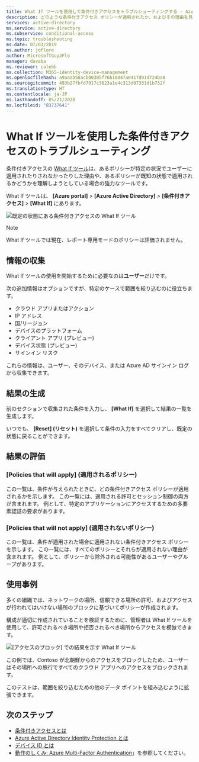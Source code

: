 ```yaml
---
title: What If ツールを使用して条件付きアクセスをトラブルシューティングする - Azure Active Directory
description: どのような条件付きアクセス ポリシーが適用されたか、およびその理由を見つけるための場所
services: active-directory
ms.service: active-directory
ms.subservice: conditional-access
ms.topic: troubleshooting
ms.date: 07/03/2019
ms.author: joflore
author: MicrosoftGuyJFlo
manager: daveba
ms.reviewer: calebb
ms.collection: M365-identity-device-management
ms.openlocfilehash: a9aaab58acb00305f76b10847a0417d91d724ba8
ms.sourcegitcommit: 493b27fbfd7917c3823a1e4c313d07331d1b732f
ms.translationtype: HT
ms.contentlocale: ja-JP
ms.lasthandoff: 05/21/2020
ms.locfileid: "83737641"
---
```

# <a name="troubleshooting-conditional-access-using-the-what-if-tool"></a>What If ツールを使用した条件付きアクセスのトラブルシューティング

条件付きアクセスの [What If ツール](what-if-tool.md)は、あるポリシーが特定の状況でユーザーに適用されたりされなかったりした理由や、あるポリシーが既知の状態で適用されるかどうかを理解しようとしている場合の強力なツールです。

What If ツールは、 **[Azure portal]**  >  **[Azure Active Directory]**  >  **[条件付きアクセス]**  >  **[What If]** にあります。

![既定の状態にある条件付きアクセスの What If ツール](./media/troubleshoot-conditional-access-what-if/conditional-access-what-if-tool.png)

> [!NOTE]
> What If ツールでは現在、レポート専用モードのポリシーは評価されません。

## <a name="gathering-information"></a>情報の収集

What If ツールの使用を開始するために必要なのは**ユーザー**だけです。 

次の追加情報はオプションですが、特定のケースで範囲を絞り込むのに役立ちます。

* クラウド アプリまたはアクション
* IP アドレス 
* 国/リージョン
* デバイスのプラットフォーム
* クライアント アプリ (プレビュー)
* デバイス状態 (プレビュー) 
* サインイン リスク

これらの情報は、ユーザー、そのデバイス、または Azure AD サインイン ログから収集できます。

## <a name="generating-results"></a>結果の生成

前のセクションで収集された条件を入力し、 **[What If]** を選択して結果の一覧を生成します。 

いつでも、 **[Reset] (リセット)** を選択して条件の入力をすべてクリアし、既定の状態に戻ることができます。

## <a name="evaluating-results"></a>結果の評価

### <a name="policies-that-will-apply"></a>[Policies that will apply] (適用されるポリシー)

この一覧は、条件が与えられたときに、どの条件付きアクセス ポリシーが適用されるかを示します。 この一覧には、適用される許可とセッション制御の両方が含まれます。 例として、特定のアプリケーションにアクセスするための多要素認証の要求があります。

### <a name="policies-that-will-not-apply"></a>[Policies that will not apply] (適用されないポリシー)

この一覧は、条件が適用された場合に適用されない条件付きアクセス ポリシーを示します。 この一覧には、すべてのポリシーとそれらが適用されない理由が含まれます。 例として、ポリシーから除外される可能性があるユーザーやグループがあります。

## <a name="use-case"></a>使用事例

多くの組織では、ネットワークの場所、信頼できる場所の許可、およびアクセスが行われてはいけない場所のブロックに基づいてポリシーが作成されます。

構成が適切に作成されていることを検証するために、管理者は What If ツールを使用して、許可されるべき場所や拒否されるべき場所からアクセスを模倣できます。

![[アクセスのブロック] での結果を示す What If ツール](./media/troubleshoot-conditional-access-what-if/conditional-access-what-if-results.png)

この例では、Contoso が北朝鮮からのアクセスをブロックしたため、ユーザーはその場所への旅行ですべてのクラウド アプリへのアクセスをブロックされます。

このテストは、範囲を絞り込むための他のデータ ポイントを組み込むように拡張できます。

## <a name="next-steps"></a>次のステップ

* [条件付きアクセスとは](overview.md)
* [Azure Active Directory Identity Protection とは](../identity-protection/overview-v2.md)
* [デバイス ID とは](../devices/overview.md)
* [動作のしくみ: Azure Multi-Factor Authentication](../authentication/concept-mfa-howitworks.md)」を参照してください。

